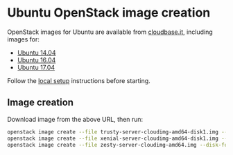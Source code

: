 # Ubuntu OpenStack image creation

OpenStack images for Ubuntu are available from
[cloudbase.it](https://cloud-images.ubuntu.com/), including
images for:

- [Ubuntu 14.04](https://cloud-images.ubuntu.com/trusty/current/trusty-server-cloudimg-amd64-disk1.img)
- [Ubuntu 16.04](https://cloud-images.ubuntu.com/xenial/current/xenial-server-cloudimg-amd64-disk1.img)
- [Ubuntu 17.04](https://cloud-images.ubuntu.com/zesty/current/zesty-server-cloudimg-amd64.img)

Follow the [local setup](local-setup.md) instructions before starting.

## Image creation

Download image from the above URL, then run:

```sh
openstack image create --file trusty-server-cloudimg-amd64-disk1.img --disk-format raw "Ubuntu 14.04"
openstack image create --file xenial-server-cloudimg-amd64-disk1.img --disk-format raw "Ubuntu 16.04"
openstack image create --file zesty-server-cloudimg-amd64.img --disk-format raw "Ubuntu 17.04"
```
